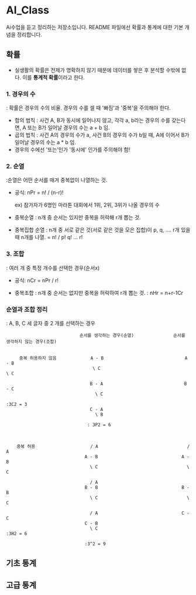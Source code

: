 # AI_Class
Ai수업을 듣고 정리하는 저장소입니다.
README 파일에선 확률과 통계에 대한 기본 개념을 정리합니다.

## 확률
- 실생활의 확률은 전제가 명확하지 않기 때문에 데이터를 쌓은 후 분석할 수밖에 없다. 이를 **통계적 확률**이라고 한다.

### 1. 경우의 수
: 확률은 경우의 수의 비율. 경우의 수를 셀 때 '빠짐'과 '중복'을 주의해야 한다.
- 합의 법칙
: 사건 A, B가 동시에 일어나지 않고, 각각 a, b라는 경우의 수를 갖는다면, A 또는 B가 일어날 경우의 수는 a + b 임.
- 곱의 법칙
: 사건 A의 경우의 수가 a, 사건 B의 경우의 수가 b일 때, A에 이어서 B가 일어날 경우의 수는 a * b 임.
- 경우의 수에선 '또는'인가 '동시에' 인가를 주의해야 함! 

### 2. 순열
:순열은 어떤 순서를 매겨 중복없이 나열하는 것.
- 공식: nPr = n! / (n-r)!

    ex) 참가자가 6명인 마라톤 대회에서 1위, 2위, 3위가 나올 경우의 수
    
- 중복순열
: n개 중 순서는 있지만 중복을 허락해 r개 뽑는 것.    

- 중복집합 순열
: n개 중 서로 같은 것(서로 같은 것을 모은 집합)이 p, q, .... r개 있을 때 n개를 나열. = n! / p! q! ... r!


### 3. 조합
: 여러 개 중 특정 개수를 선택한 경우(순서x)
- 공식: nCr = nPr / r!

- 중복조합
: n개 중 순서는 없지만 중복을 허락하여 r개 뽑는 것.
: nHr = n+r-1Cr
   
### 순열과 조합 정리
: A, B, C 세 글자 중 2 개를 선택하는 경우

                                순서를 생각하는 경우(순열)               순서를 생각하지 않는 경우(조합)
                                
                                
         중복 허용하지 않음             A - B                               A - B
                                     \ C                                  \ C

                                    B - A                               B - C
                                      \ C                               
                                                                        :3C2 = 3
                                    C - A
                                      \ B

                                   : 3P2 = 6
        
        
        
        중복 허용                     / A                                  / A
                                  A - B                                A - B
                                    \ C                                  \ C   
                                    
                                    / A
                                  B - B                                B - B
                                    \ C                                  \ C
                                    
                                    / A                                C - C
                                  C - B   
                                    \ C                                :3H2 = 6
                                    
                                  :3^2 = 9
                                  
## 기초 통계                          

## 고급 통계
